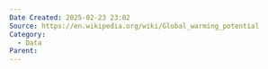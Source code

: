 ```yaml
---
Date Created: 2025-02-23 23:02
Source: https://en.wikipedia.org/wiki/Global_warming_potential
Category:
  - Data
Parent:
---
```

